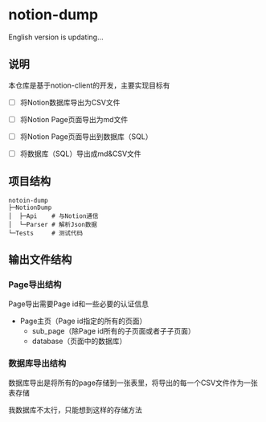 # notion-dump

English version is updating...

## 说明

本仓库是基于notion-client的开发，主要实现目标有

-   [ ] 将Notion数据库导出为CSV文件
-   [ ] 将Notion Page页面导出为md文件
-   [ ] 将Notion Page页面导出到数据库（SQL）
-   [ ] 将数据库（SQL）导出成md&CSV文件



## 项目结构

```shell
notoin-dump
├─NotionDump
│  ├─Api    # 与Notion通信
│  └─Parser # 解析Json数据
└─Tests 	# 测试代码
```



## 输出文件结构

### Page导出结构

Page导出需要Page id和一些必要的认证信息

-   Page主页（Page id指定的所有的页面）
    -   sub_page（除Page id所有的子页面或者子子页面）
    -   database（页面中的数据库）

### 数据库导出结构

数据库导出是将所有的page存储到一张表里，将导出的每一个CSV文件作为一张表存储



我数据库不太行，只能想到这样的存储方法
